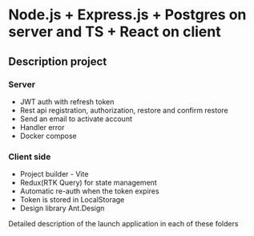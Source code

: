 # Node.js + Express.js + Postgres on server and TS + React on client

## Description project

### Server

- JWT auth with refresh token
- Rest api registration, authorization, restore and confirm restore
- Send an email to activate account
- Handler error
- Docker compose

### Client side

- Project builder - Vite
- Redux(RTK Query) for state management
- Automatic re-auth when the token expires
- Token is stored in LocalStorage
- Design library Ant.Design

Detailed description of the launch application in each of these folders
